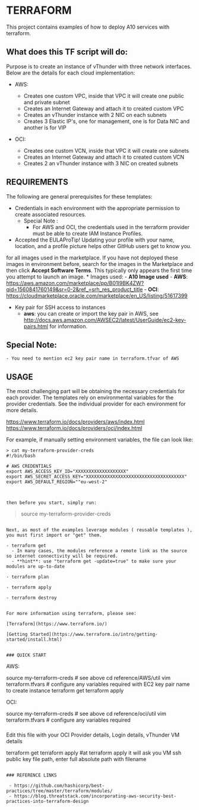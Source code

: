 # TERRAFORM

This project contains examples of how to deploy A10 services with terraform.

## What does this TF script will do:
Purpose is to create an instance of vThunder with three network interfaces. Below are the details for each cloud implementation:

 - AWS:
    * Creates one custom VPC, inside that VPC it will create one public and private subnet
    * Creates an Internet Gateway and attach it to created custom VPC
    * Creates an vThunder instance with 2 NIC on each subnets
    * Creates 3 Elastic IP's, one for management, one is for Data NIC and another is for VIP

 - OCI:
    * Creates one custom VCN, inside that VPC it will create one subnets
    * Creates an Internet Gateway and attach it to created custom VCN
    * Creates 2 an vThunder instance with 3 NIC on created subnets


## REQUIREMENTS

The following are general prerequisites for these templates:
 - Credentials in each environment with the appropriate permission to create associated resources.
    * Special Note :
        * For AWS and OCI, the credentials used in the terraform provider must be able to create IAM Instance Profiles.
 - Accepted the EULAProTip! Updating your profile with your name, location, and a profile picture helps other GitHub users get to know you.

 for all images used in the marketplace. If you have not deployed these images in environment before, search for the images in the Marketplace and then click **Accept Software Terms**.  This typically only appears the first time you attempt to launch an image.
    * Images used:
        - **A10 Image used**
            - **AWS**:
                 https://aws.amazon.com/marketplace/pp/B01I9BK4ZW?qid=1560841760149&sr=0-2&ref_=srh_res_product_title
            - **OCI**:
                 https://cloudmarketplace.oracle.com/marketplace/en_US/listing/51617399

 - Key pair for SSH access to instances
    - **aws**: you can create or import the key pair in AWS, see http://docs.aws.amazon.com/AWSEC2/latest/UserGuide/ec2-key-pairs.html for information.

## Special Note:
    - You need to mention ec2 key pair name in terraform.tfvar of AWS

## USAGE

The most challenging part will be obtaining the necessary credentials for each provider. The templates rely on environmental variables for the provider credentials. See the individual provider for each environment for more details.

https://www.terraform.io/docs/providers/aws/index.html
https://www.terraform.io/docs/providers/oci/index.html

For example, if manually setting environment variables, the file can look like:


```
> cat my-terraform-provider-creds
#!/bin/bash

# AWS CREDENTIALS
export AWS_ACCESS_KEY_ID="XXXXXXXXXXXXXXXXXXX"
export AWS_SECRET_ACCESS_KEY="XXXXXXXXXXXXXXXXXXXXXXXXXXXXXXXXXXXXX"
export AWS_DEFAULT_REGION=""eu-west-2"



then before you start, simply run:

```
> source my-terraform-provider-creds
```

Next, as most of the examples leverage modules ( reusable templates ), you must first import or "get" them.

- terraform get
  - In many cases, the modules reference a remote link as the source so internet connectivity will be required.
  - **hint**: use "terraform get -update=true" to make sure your modules are up-to-date

- terraform plan

- terraform apply

- terraform destroy


For more information using terraform, please see:

[Terraform](https://www.terraform.io/)

[Getting Started](https://www.terraform.io/intro/getting-started/install.html)


### QUICK START

```
AWS:

source my-terraform-creds # see above
cd reference/AWS/util
vim terraform.tfvars      # configure any variables required with EC2 key pair name to create instance
terraform get
terraform apply


OCI:

source my-terraform-creds # see above
cd reference/oci/util
vim terraform.tfvars      # configure any variables required
###
Edit this file with your OCI Provider details, Login details, vThunder VM details

terraform get
terraform apply
#at terraform apply it will ask you VM ssh public key file path, enter full absolute path with filename

```

### REFERENCE LINKS

 - https://github.com/hashicorp/best-practices/tree/master/terraform/modules/
 - https://blog.threatstack.com/incorporating-aws-security-best-practices-into-terraform-design
